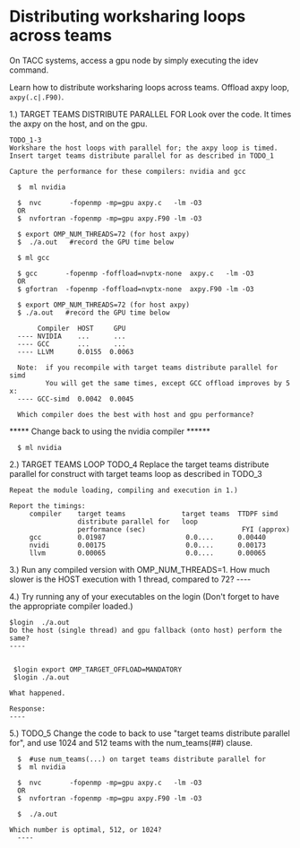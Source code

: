 # Distributing worksharing loops across teams

On TACC systems, access a gpu node by simply executing the idev command.

Learn how to distribute worksharing loops across teams.
Offload axpy loop, `axpy(.c|.F90)`.

1.) TARGET TEAMS DISTRIBUTE PARALLEL FOR
    Look over the code.
    It times the axpy on the host, and on the gpu.

    TODO_1-3
    Workshare the host loops with parallel for; the axpy loop is timed.
    Insert target teams distribute parallel for as described in TODO_1
    
    Capture the performance for these compilers: nvidia and gcc

      $  ml nvidia
    
      $  nvc       -fopenmp -mp=gpu axpy.c   -lm -O3
      OR
      $  nvfortran -fopenmp -mp=gpu axpy.F90 -lm -O3
    
      $ export OMP_NUM_THREADS=72 (for host axpy)
      $  ./a.out   #record the GPU time below
    
      $ ml gcc
    
      $ gcc       -fopenmp -foffload=nvptx-none  axpy.c   -lm -O3
      OR
      $ gfortran  -fopenmp -foffload=nvptx-none  axpy.F90 -lm -O3
    
      $ export OMP_NUM_THREADS=72 (for host axpy)
      $ ./a.out   #record the GPU time below

           Compiler  HOST     GPU
      ---- NVIDIA    ...      ...
      ---- GCC       ...      ...
      ---- LLVM      0.0155  0.0063 

      Note:  if you recompile with target teams distribute parallel for simd
             You will get the same times, except GCC offload improves by 5 x:
      ---- GCC-simd  0.0042  0.0045
      
      Which compiler does the best with host and gpu performance? 

  ***** Change back to using the nvidia compiler  ******

      $ ml nvidia

2.) TARGET TEAMS LOOP
    TODO_4
    Replace the target teams distribute parallel for construct with
                target teams loop                as described in TODO_3

    Repeat the module loading, compiling and execution in 1.)

    Report the timings:
         compiler    target teams              target teams  TTDPF simd
                     distribute parallel for   loop
                     performance (sec)                        FYI (approx)
         gcc         0.01987                    0.0....      0.00440
         nvidi       0.00175                    0.0....      0.00173
         llvm        0.00065                    0.0....      0.00065
    
3.) Run any compiled version with OMP_NUM_THREADS=1.
    How much slower is the HOST execution with 1 thread, compared to 72?
    ---- 


4.) Try running any of your executables on the login
    (Don't forget to have the appropriate compiler loaded.)

    $login  ./a.out
    Do the host (single thread) and gpu fallback (onto host) perform the same?
    ----


     $login export OMP_TARGET_OFFLOAD=MANDATORY
     $login ./a.out

    What happened.

    Response:
    ----

5.) TODO_5
    Change the code to back to use "target teams distribute parallel for",
    and use 1024 and 512 teams with the num_teams(##) clause.

      $  #use num_teams(...) on target teams distribute parallel for
      $  ml nvidia
    
      $  nvc       -fopenmp -mp=gpu axpy.c   -lm -O3
      OR
      $  nvfortran -fopenmp -mp=gpu axpy.F90 -lm -O3
    
      $  ./a.out   

    Which number is optimal, 512, or 1024?
      ---- 
